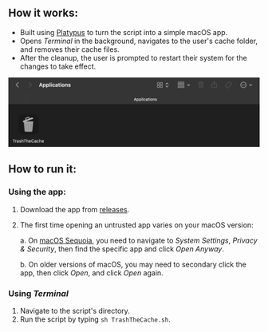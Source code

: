 ## How it works:

- Built using [Platypus](https://sveinbjorn.org/platypus) to turn the script into a simple macOS app.
- Opens _Terminal_ in the background, navigates to the user's cache folder, and removes their cache files.
- After the cleanup, the user is prompted to restart their system for the changes to take effect.

<p align="center"><img src= README.jpg width="700"><br>

## How to run it:

### Using the app:

1. Download the app from [releases](https://github.com/mylesotoole/TrashTheCache/releases/).

2. The first time opening an untrusted app varies on your macOS version:

   a. On [macOS Sequoia](https://www.apple.com/macos/macos-sequoia/), you need to navigate to _System Settings_, _Privacy & Security_, then find the specific app and click _Open Anyway_.

   b. On older versions of macOS, you may need to secondary click the app, then click _Open_, and click _Open_ again.

### Using _Terminal_

1. Navigate to the script's directory.
2. Run the script by typing `sh TrashTheCache.sh`.
